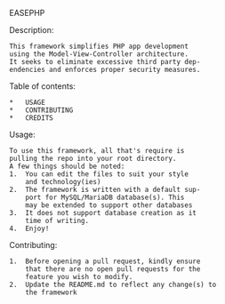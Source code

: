 
EASEPHP

Description:

    This framework simplifies PHP app development
    using the Model-View-Controller architecture.
    It seeks to eliminate excessive third party dep-
    endencies and enforces proper security measures.
    
Table of contents:

    *   USAGE
    *   CONTRIBUTING
    *   CREDITS
    
Usage:

    To use this framework, all that's require is
    pulling the repo into your root directory.
    A few things should be noted:
    1.  You can edit the files to suit your style
        and technology(ies)
    2.  The framework is written with a default sup-
        port for MySQL/MariaDB database(s). This
        may be extended to support other databases
    3.  It does not support database creation as it
        time of writing.
    4.  Enjoy!
    
Contributing:
 
    1.  Before opening a pull request, kindly ensure
        that there are no open pull requests for the
        feature you wish to modify.
    2.  Update the README.md to reflect any change(s) to
        the framework
